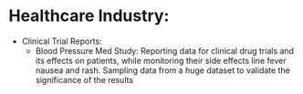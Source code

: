# Healthcare Industry:

* Clinical Trial Reports:
  * Blood Pressure Med Study: Reporting data for clinical drug trials and its effects on patients, while monitoring their side effects line fever nausea and rash. Sampling data from a huge dataset to validate the significance of the results
